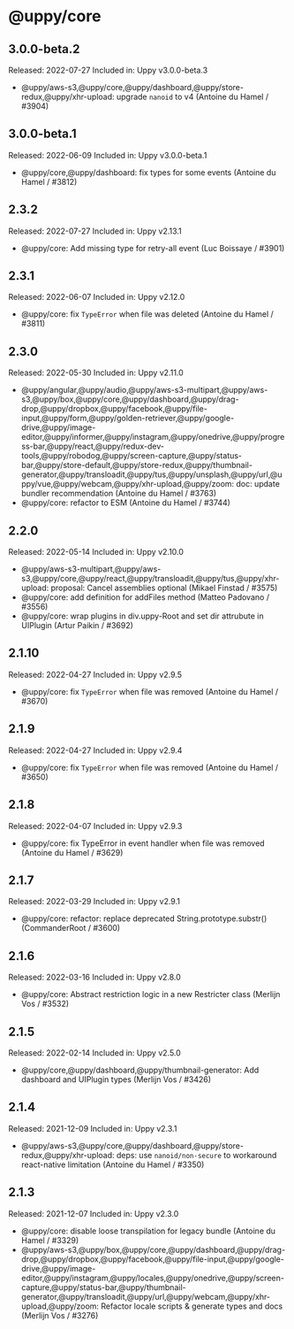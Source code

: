 # @uppy/core

## 3.0.0-beta.2

Released: 2022-07-27
Included in: Uppy v3.0.0-beta.3

- @uppy/aws-s3,@uppy/core,@uppy/dashboard,@uppy/store-redux,@uppy/xhr-upload: upgrade `nanoid` to v4 (Antoine du Hamel / #3904)

## 3.0.0-beta.1

Released: 2022-06-09
Included in: Uppy v3.0.0-beta.1

- @uppy/core,@uppy/dashboard: fix types for some events (Antoine du Hamel / #3812)

## 2.3.2

Released: 2022-07-27
Included in: Uppy v2.13.1

- @uppy/core: Add missing type for retry-all event (Luc Boissaye / #3901)

## 2.3.1

Released: 2022-06-07
Included in: Uppy v2.12.0

- @uppy/core: fix `TypeError` when file was deleted (Antoine du Hamel / #3811)

## 2.3.0

Released: 2022-05-30
Included in: Uppy v2.11.0

- @uppy/angular,@uppy/audio,@uppy/aws-s3-multipart,@uppy/aws-s3,@uppy/box,@uppy/core,@uppy/dashboard,@uppy/drag-drop,@uppy/dropbox,@uppy/facebook,@uppy/file-input,@uppy/form,@uppy/golden-retriever,@uppy/google-drive,@uppy/image-editor,@uppy/informer,@uppy/instagram,@uppy/onedrive,@uppy/progress-bar,@uppy/react,@uppy/redux-dev-tools,@uppy/robodog,@uppy/screen-capture,@uppy/status-bar,@uppy/store-default,@uppy/store-redux,@uppy/thumbnail-generator,@uppy/transloadit,@uppy/tus,@uppy/unsplash,@uppy/url,@uppy/vue,@uppy/webcam,@uppy/xhr-upload,@uppy/zoom: doc: update bundler recommendation (Antoine du Hamel / #3763)
- @uppy/core: refactor to ESM (Antoine du Hamel / #3744)

## 2.2.0

Released: 2022-05-14
Included in: Uppy v2.10.0

- @uppy/aws-s3-multipart,@uppy/aws-s3,@uppy/core,@uppy/react,@uppy/transloadit,@uppy/tus,@uppy/xhr-upload: proposal: Cancel assemblies optional (Mikael Finstad / #3575)
- @uppy/core: add definition for addFiles method (Matteo Padovano / #3556)
- @uppy/core: wrap plugins in div.uppy-Root and set dir attrubute in UIPlugin (Artur Paikin / #3692)

## 2.1.10

Released: 2022-04-27
Included in: Uppy v2.9.5

- @uppy/core: fix `TypeError` when file was removed (Antoine du Hamel / #3670)

## 2.1.9

Released: 2022-04-27
Included in: Uppy v2.9.4

- @uppy/core: fix `TypeError` when file was removed (Antoine du Hamel / #3650)

## 2.1.8

Released: 2022-04-07
Included in: Uppy v2.9.3

- @uppy/core: fix TypeError in event handler when file was removed (Antoine du Hamel / #3629)

## 2.1.7

Released: 2022-03-29
Included in: Uppy v2.9.1

- @uppy/core: refactor: replace deprecated String.prototype.substr() (CommanderRoot / #3600)

## 2.1.6

Released: 2022-03-16
Included in: Uppy v2.8.0

- @uppy/core: Abstract restriction logic in a new Restricter class (Merlijn Vos / #3532)

## 2.1.5

Released: 2022-02-14
Included in: Uppy v2.5.0

- @uppy/core,@uppy/dashboard,@uppy/thumbnail-generator: Add dashboard and UIPlugin types (Merlijn Vos / #3426)

## 2.1.4

Released: 2021-12-09
Included in: Uppy v2.3.1

- @uppy/aws-s3,@uppy/core,@uppy/dashboard,@uppy/store-redux,@uppy/xhr-upload: deps: use `nanoid/non-secure` to workaround react-native limitation (Antoine du Hamel / #3350)

## 2.1.3

Released: 2021-12-07
Included in: Uppy v2.3.0

- @uppy/core: disable loose transpilation for legacy bundle (Antoine du Hamel / #3329)
- @uppy/aws-s3,@uppy/box,@uppy/core,@uppy/dashboard,@uppy/drag-drop,@uppy/dropbox,@uppy/facebook,@uppy/file-input,@uppy/google-drive,@uppy/image-editor,@uppy/instagram,@uppy/locales,@uppy/onedrive,@uppy/screen-capture,@uppy/status-bar,@uppy/thumbnail-generator,@uppy/transloadit,@uppy/url,@uppy/webcam,@uppy/xhr-upload,@uppy/zoom: Refactor locale scripts & generate types and docs (Merlijn Vos / #3276)
